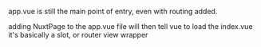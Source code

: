 app.vue is still the main point of entry, even with routing added.

adding NuxtPage to the app.vue file will then tell vue to load the index.vue
it's basically a slot, or router view wrapper
